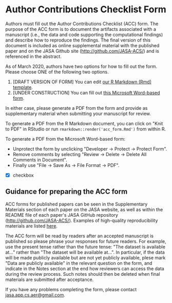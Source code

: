 # Author Contributions Checklist Form

Authors must fill out the Author Contributions Checklist (ACC) form. The purpose of the ACC form is to document the artifacts associated with a manuscript (i.e., the data and code supporting the computational findings) and describe how to reproduce the findings. The final version of this document is included as online supplemental material with the published paper and on the JASA Github site (http://github.com/JASA-ACS/) and is referenced in the abstract.

As of March 2020, authors have two options for how to fill out the form. Please choose ONE of the following two options.

  1. [DRAFT VERSION OF FORM] You can edit [our R Markdown (Rmd) template](../assets/acc_form.Rmd). 
  2. [UNDER CONSTRUCTION] You can fill out [this Microsoft Word-based form](../assets/acc_form.docx).

In either case, please generate a PDF from the form and provide as supplementary material when submitting your manuscript for review.

To generate a PDF from the R Markdown document, you can click on "Knit to PDF" in RStudio or run `rmarkdown::render('acc_form.Rmd')` from within R.

To generate a PDF from the Microsoft Word-based form:

  - Unprotect the form by unclicking "Developer -> Protect -> Protect Form".
  - Remove comments by selecting "Review -> Delete -> Delete All Comments in Document".
  - Finally use "File -> Save As -> File Format -> PDF".

* [x] checkbox

## Guidance for preparing the ACC form

ACC forms for published papers can be seen in the Supplementary Materials section of each paper on the JASA website, as well as within the README file of each paper's JASA GitHub repository (http://github.com/JASA-ACS/). Examples of high-quality reproducibility materials are listed [here](../index.html).

The ACC form will be read by readers after an accepted manuscript is published so please phrase your responses for future readers. For example, use the present tense rather than the future tense: "The dataset is available at..." rather than "The dataset will be available at...". In particular, if the data will be made publicly available but are not yet publicly available, plese mark "Data are publicly available" in the relevant question on the form, and indicate in the Notes section at the end how reviewers can access the data during the review process. Such notes should then be deleted when final materials are submitted after acceptance. 

If you have any problems completing the form, please contact jasa.app.cs.aer@gmail.com.
